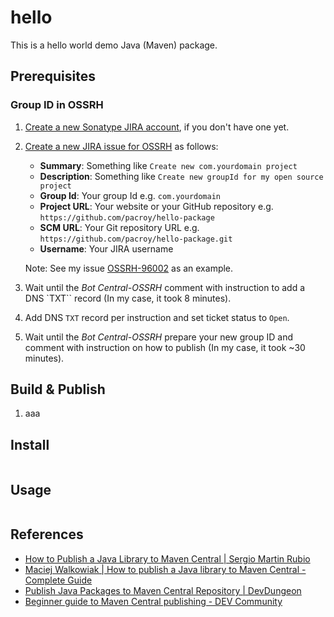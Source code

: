 # hello

This is a hello world demo Java (Maven) package.

## Prerequisites

### Group ID in OSSRH

1. [Create a new Sonatype JIRA account](https://issues.sonatype.org/secure/Signup!default.jspa), if you don't have one yet.
2. [Create a new JIRA issue for OSSRH](https://issues.sonatype.org/secure/CreateIssue.jspa?issuetype=21&pid=10134) as follows:

   - **Summary**: Something like `Create new com.yourdomain project`
   - **Description**: Something like `Create new groupId for my open source project`
   - **Group Id**: Your group Id e.g. `com.yourdomain`
   - **Project URL**: Your website or your GitHub repository e.g. `https://github.com/pacroy/hello-package`
   - **SCM URL**: Your Git repository URL e.g. `https://github.com/pacroy/hello-package.git`
   - **Username**: Your JIRA username

    Note: See my issue [OSSRH-96002](https://issues.sonatype.org/projects/OSSRH/issues/OSSRH-96002) as an example.

3. Wait until the *Bot Central-OSSRH* comment with instruction to add a DNS `TXT`` record (In my case, it took 8 minutes).
4. Add DNS `TXT` record per instruction and set ticket status to `Open`.
5. Wait until the *Bot Central-OSSRH* prepare your new group ID and comment with instruction on how to publish (In my case, it took ~30 minutes).

## Build & Publish

1. aaa

## Install

```sh

```

## Usage

```java

```

## References

- [How to Publish a Java Library to Maven Central | Sergio Martin Rubio](https://sergiomartinrubio.com/articles/how-to-publish-a-java-library-to-maven-central/)
- [Maciej Walkowiak | How to publish a Java library to Maven Central - Complete Guide](https://maciejwalkowiak.com/blog/publish-java-library-maven-central/)
- [Publish Java Packages to Maven Central Repository | DevDungeon](https://www.devdungeon.com/content/publish-java-packages-maven-central-repository)
- [Beginner guide to Maven Central publishing - DEV Community](https://dev.to/julbrs/beginner-guide-to-maven-central-publishing-3jio)
